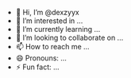 - 👋 Hi, I’m @dexzyyx
- 👀 I’m interested in ...
- 🌱 I’m currently learning ...
- 💞️ I’m looking to collaborate on ...
- 📫 How to reach me ...
- 😄 Pronouns: ...
- ⚡ Fun fact: ...

<!---
dexzyyx/dexzyyx is a ✨ special ✨ repository because its `README.md` (this file) appears on your GitHub profile.
You can click the Preview link to take a look at your changes.
--->
